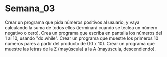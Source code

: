 # Semana_03
Crear un programa que pida números positivos al usuario, y vaya calculando la suma de todos ellos (terminará cuando se teclea un número negativo o cero).
Crea un programa que escriba en pantalla los números del 1 al 10, usando "do.while".
Crear un programa que muestre los primeros 10 números pares a partir del producto de (10 x 10).
Crear un programa que muestre las letras de la Z (mayúscula) a la A (mayúscula, descendiendo).
